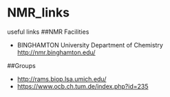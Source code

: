 # NMR_links
useful links
##NMR Facilities
+ BINGHAMTON University Department of Chemistry     http://nmr.binghamton.edu/

##Groups
+ http://rams.biop.lsa.umich.edu/
+ https://www.ocb.ch.tum.de/index.php?id=235
